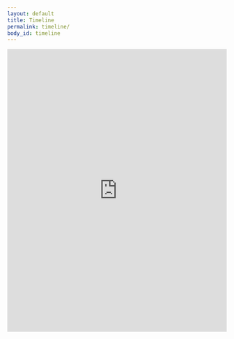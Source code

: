 ```yaml
---
layout: default
title: Timeline
permalink: timeline/
body_id: timeline
---
```

<iframe src='http://cdn.knightlab.com/libs/timeline/latest/embed/index.html?source=0ApTTgpc7dScadElnbzVGaTR1X3pTYThoWkpxSEZrbWc&font=Bevan-PotanoSans&maptype=toner&lang=en&hash_bookmark=true&height=650' width='100%' height='650' frameborder='0'></iframe>
